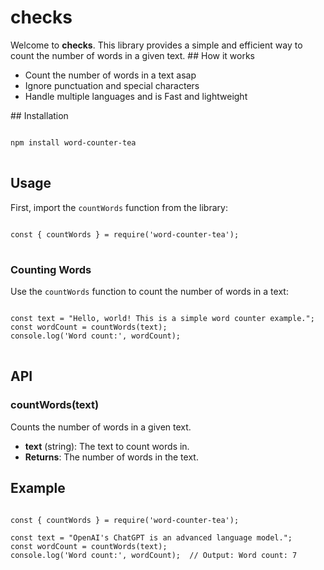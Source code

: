 # checks

<p>Welcome to <strong>checks</strong>. This library provides a simple and efficient way to count the number of words in a given text.
## How it works

<ul>
  <li>Count the number of words in a text asap</li>
  <li>Ignore punctuation and special characters</li>
  <li>Handle multiple languages and is Fast and lightweight</li>
</ul>
## Installation

<pre>
<code>
npm install word-counter-tea
</code>
</pre>

## Usage

<p>First, import the <code>countWords</code> function from the library:</p>

<pre>
<code>
const { countWords } = require('word-counter-tea');
</code>
</pre>

### Counting Words

<p>Use the <code>countWords</code> function to count the number of words in a text:</p>

<pre>
<code>
const text = "Hello, world! This is a simple word counter example.";
const wordCount = countWords(text);
console.log('Word count:', wordCount);
</code>
</pre>

## API

### countWords(text)

<p>Counts the number of words in a given text.</p>

<ul>
  <li><strong>text</strong> (string): The text to count words in.</li>
  <li><strong>Returns</strong>: The number of words in the text.</li>
</ul>

## Example

<pre>
<code>
const { countWords } = require('word-counter-tea');

const text = "OpenAI's ChatGPT is an advanced language model.";
const wordCount = countWords(text);
console.log('Word count:', wordCount);  // Output: Word count: 7
</code>
</pre>
